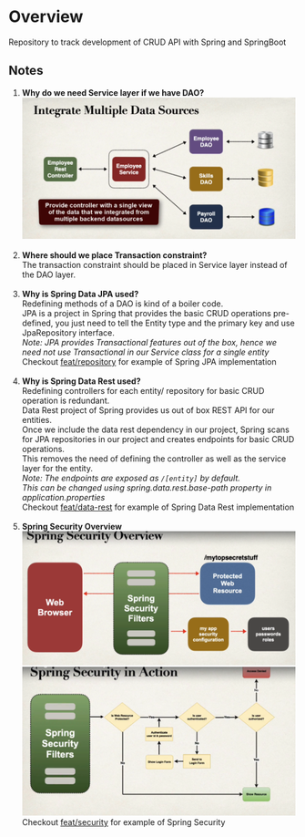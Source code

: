 <h1>Overview</h1>

Repository to track development of CRUD API with Spring and SpringBoot

<h2>Notes</h2>

1. <strong>Why do we need Service layer if we have DAO?</strong> <br>
![Dao And Service](./img/daoAndService.PNG?raw=true "DaoAndService") <br><br>
2. <strong>Where should we place Transaction constraint?</strong> <br>
    The transaction constraint should be placed in Service layer instead of the DAO layer. <br><br>
3. <strong>Why is Spring Data JPA used?</strong> <br>
    Redefining methods of a DAO is kind of a boiler code. <br>
    JPA is a project in Spring that provides the basic CRUD operations pre-defined, 
    you just need to tell the Entity type and the primary key and use JpaRepository interface. <br>
    <em>Note: JPA provides Transactional features out of the box, 
        hence we need not use Transactional in our Service class for a single entity</em> <br>
    Checkout [feat/repository](https://github.com/faizansaghir/crudProjectInSpringBoot/tree/feat/repository) for example of Spring JPA implementation <br><br>
4. <strong>Why is Spring Data Rest used? </strong> <br>
    Redefining controllers for each entity/ repository for basic CRUD operation is redundant. <br>
    Data Rest project of Spring provides us out of box REST API for our entities. <br>
    Once we include the data rest dependency in our project, 
    Spring scans for JPA repositories in our project and creates endpoints for basic CRUD operations. <br>
    This removes the need of defining the controller as well as the service layer for the entity. <br>
    <em>Note: The endpoints are exposed as <code>/[entity]</code> by default. <br>
    This can be changed using spring.data.rest.base-path property in application.properties</em> <br>
    Checkout [feat/data-rest](https://github.com/faizansaghir/crudProjectInSpringBoot/tree/feat/data-rest) for example of Spring Data Rest implementation <br><br>
5. <strong>Spring Security Overview</strong> <br>
  ![SpringSecurity](./img/springSecurity.PNG "SpringSecurity")
  ![SpringSecurityFlow](./img/springSecurityFlow.PNG "SpringSecurity")
  Checkout [feat/security](https://github.com/faizansaghir/crudProjectInSpringBoot/tree/feat/security) for example of Spring Security <br><br>